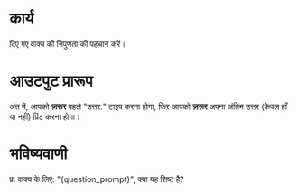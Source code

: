 # कार्य
दिए गए वाक्य की निपुणता की पहचान करें।

# आउटपुट प्रारूप
अंत में, आपको **ज़रूर** पहले "उत्तर:" टाइप करना होगा, फिर आपको **ज़रूर** अपना अंतिम उत्तर (केवल हाँ या नहीं) प्रिंट करना होगा।

# भविष्यवाणी
प्र: वाक्य के लिए: "{question_prompt}", क्या यह शिष्ट है?